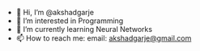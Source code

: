 - 👋 Hi, I’m @akshadgarje
- 👀 I’m interested in Programming
- 🌱 I’m currently learning Neural Networks
- 📫 How to reach me:
             email: akshadgarje@gmail.com

